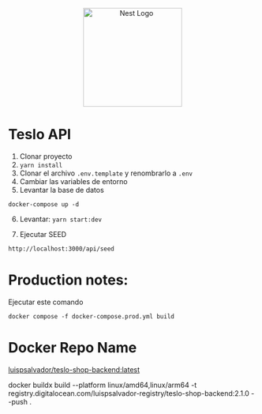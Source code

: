<p align="center">
  <a href="http://nestjs.com/" target="blank"><img src="https://nestjs.com/img/logo-small.svg" width="200" alt="Nest Logo" /></a>
</p>


# Teslo API

1. Clonar proyecto
2. ```yarn install```
3. Clonar el archivo ```.env.template``` y renombrarlo a ```.env```
4. Cambiar las variables de entorno
5. Levantar la base de datos
```
docker-compose up -d
```

6. Levantar: ```yarn start:dev```

7. Ejecutar SEED 
```
http://localhost:3000/api/seed
```



# Production notes:

Ejecutar este comando
```
docker compose -f docker-compose.prod.yml build
```


# Docker Repo Name
[luispsalvador/teslo-shop-backend:latest](https://hub.docker.com/repository/docker/luispsalvador/teslo-shop-backend/general)

docker buildx build --platform linux/amd64,linux/arm64 -t registry.digitalocean.com/luispsalvador-registry/teslo-shop-backend:2.1.0 --push .
